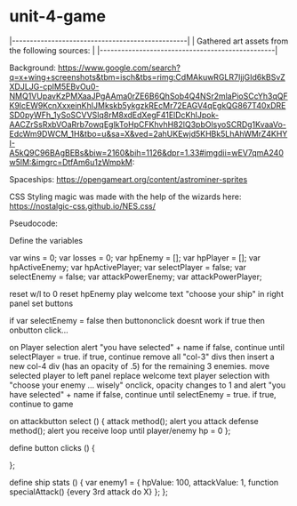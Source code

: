 # unit-4-game


|-------------------------------------------------|
| Gathered art assets from the following sources: |
|-------------------------------------------------|

Background: https://www.google.com/search?q=x+wing+screenshots&tbm=isch&tbs=rimg:CdMAkuwRGLR7IjjGId6kBSvZXDJLJG-cpIM5EBvOu0-NMQ1VUpavKzPMXaaJPgAAma0rZE6B6QhSob4Q4NSr2mlaPioSCcYh3qQFK9lcEW9KcnXxxeinKhIJMkskb5ykgzkREcMr72EAGV4qEgkQG867T40xDRESD0pyWFh_1ySoSCVVSlq8rM8xdEdXegF41ElDcKhIJpok-AACZrSsRxbVOaRrb7owqEglkToHpCFKhvhH82lQ3pbOlsyoSCRDg1KvaaVo-EdcWm9DWCM_1H&tbo=u&sa=X&ved=2ahUKEwjd5KHBk5LhAhWMrZ4KHYI-A5kQ9C96BAgBEBs&biw=2160&bih=1126&dpr=1.33#imgdii=wEV7qmA240w5lM:&imgrc=DtfAm6u1zWmpkM:

Spaceships: https://opengameart.org/content/astrominer-sprites

CSS Styling magic was made with the help of the wizards here: https://nostalgic-css.github.io/NES.css/


Pseudocode: 

Define the variables

var wins = 0;
var losses = 0;
var hpEnemy = [];
var hpPlayer = [];
var hpActiveEnemy;
var hpActivePlayer;
var selectPlayer = false;
var selectEnemy = false;
var attackPowerEnemy;
var attackPowerPlayer;


reset w/l to 0
reset hpEnemy
play welcome text "choose your ship" in right panel
set buttons


if var selectEnemy = false then buttononclick doesnt work
    if true then onbutton click...


on Player selection 
    alert "you have selected" + name
    if false, continue until selectPlayer = true.
        if true, continue
        remove all "col-3" divs then insert a new col-4 div (has an opacity of .5) for the remaining 3 enemies.
        move selected player to left panel
        replace welcome text player selection with "choose your enemy ... wisely"
            onclick, opacity changes to 1 and alert "you have selected" + name
            if false, continue until selectEnemy = true.
                if true, continue to game

on attackbutton select () {
    attack method();
    alert you attack 
    defense method();
    alert you receive
    loop until player/enemy hp = 0
};


define button clicks () {

};

define ship stats () {
    var enemy1 = {
        hpValue: 100,
        attackValue: 1,
        function specialAttack() {every 3rd attack do X}
    };
};
